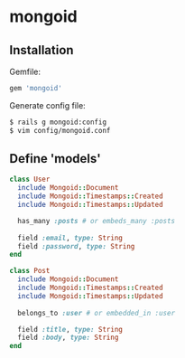 # mongoid

## Installation

Gemfile:
```ruby
gem 'mongoid'
```

Generate config file:
```sh
$ rails g mongoid:config
$ vim config/mongoid.conf
```

## Define 'models'

```ruby
class User
  include Mongoid::Document
  include Mongoid::Timestamps::Created
  include Mongoid::Timestamps::Updated

  has_many :posts # or embeds_many :posts
  
  field :email, type: String
  field :password, type: String
end
```

```ruby
class Post
  include Mongoid::Document
  include Mongoid::Timestamps::Created
  include Mongoid::Timestamps::Updated
  
  belongs_to :user # or embedded_in :user

  field :title, type: String
  field :body, type: String
end
```
